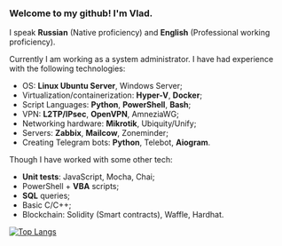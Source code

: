 ### Welcome to my github! I'm Vlad. 

I speak **Russian** (Native proficiency) and **English** (Professional working proficiency).

Currently I am working as a system administrator. I have had experience with the following technologies:
- OS: **Linux Ubuntu Server**, Windows Server;
- Virtualization/containerization: **Hyper-V**, **Docker**;
- Script Languages: **Python**, **PowerShell**, **Bash**;
- VPN: **L2TP/IPsec**, **OpenVPN**, AmneziaWG;
- Networking hardware: **Mikrotik**, Ubiquity/Unify;
- Servers: **Zabbix**, **Mailcow**, Zoneminder;
- Creating Telegram bots: **Python**, Telebot, **Aiogram**.

Though I have worked with some other tech:
- **Unit tests**: JavaScript, Mocha, Chai;
- PowerShell + **VBA** scripts;
- **SQL** queries;
- Basic C/C++;
- Blockchain: Solidity (Smart contracts), Waffle, Hardhat.

[![Top Langs](https://github-readme-stats.vercel.app/api/top-langs/?username=poorjude&layout=compact)](https://github.com/anuraghazra/github-readme-stats)
